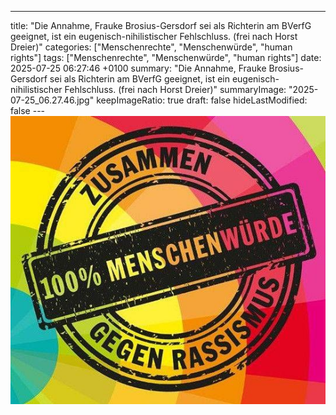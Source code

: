 ---
title: "Die Annahme, Frauke Brosius-Gersdorf sei als Richterin am BVerfG geeignet, ist ein eugenisch-nihilistischer Fehlschluss. (frei nach Horst Dreier)"
categories: ["Menschenrechte", "Menschenwürde", "human rights"]
tags: ["Menschenrechte", "Menschenwürde", "human rights"]
date: 2025-07-25 06:27:46 +0100
summary: "Die Annahme, Frauke Brosius-Gersdorf sei als Richterin am BVerfG geeignet, ist ein eugenisch-nihilistischer Fehlschluss. (frei nach Horst Dreier)"
summaryImage: "2025-07-25_06.27.46.jpg"
keepImageRatio: true
draft: false
hideLastModified: false
---[![Die Annahme, Frauke Brosius-Gersdorf sei als Richterin am BVerfG geeignet, ist ein eugenisch-nihilistischer Fehlschluss. (frei nach Horst Dreier)](2025-07-25_06.27.46.jpg "Die Annahme, Frauke Brosius-Gersdorf sei als Richterin am BVerfG geeignet, ist ein eugenisch-nihilistischer Fehlschluss. (frei nach Horst Dreier)")](https://www.sundaysforlife.org/de)
